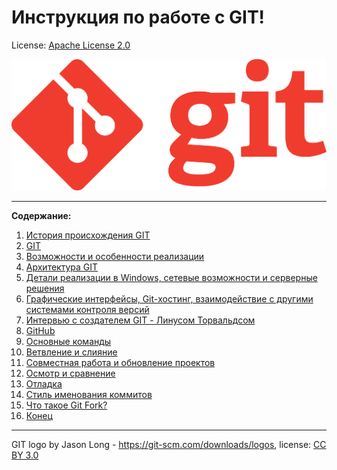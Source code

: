 # Инструкция по работе с GIT!

License: [Apache License 2.0](license.md)

![](/Pic/1916px-Git-logo-orange.svg.png)

---

**Содержание:**

1) [История происхождения GIT](history.md)
2) [GIT](main.md)
3) [Возможности и особенности реализации](vozmojniosob.md)
4) [Архитектура GIT](architecture.md)
5) [Детали реализации в Windows, сетевые возможности и серверные решения](detailsvozm.md)
6) [Графические интерфейсы, Git-хостинг, взаимодействие с другими системами контроля версий](grafgitvzaim.md)
7) [Интервью с создателем GIT - Линусом Торвальдсом](interview.md)
8) [GitHub](git.hub.md)
9) [Основные команды](osnovn.md)
10) [Ветвление и слияние](vetvlenislian.md)
11) [Совместная работа и обновление проектов](sovmesn.md)
12) [Осмотр и сравнение](osmotr.md)
13) [Отладка](otladk.md)
14) [Стиль именования коммитов](style.md)
15) [Что такое Git Fork?](gitfork.md)
16) [Конец](end.md)

---

GIT logo by Jason Long - https://git-scm.com/downloads/logos, license: [CC BY 3.0](https://creativecommons.org/licenses/by/3.0/deed.en) 